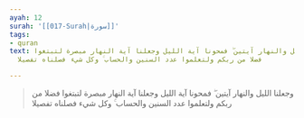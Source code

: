 ```yaml
---
ayah: 12
surah: '[[017-Surah|سورة]]'
tags:
- quran
text: وجعلنا الليل والنهار آيتين ۖ فمحونا آية الليل وجعلنا آية النهار مبصرة لتبتغوا
  فضلا من ربكم ولتعلموا عدد السنين والحساب ۚ وكل شيء فصلناه تفصيلا

---
```

> وجعلنا الليل والنهار آيتين ۖ فمحونا آية الليل وجعلنا آية النهار مبصرة لتبتغوا فضلا من ربكم ولتعلموا عدد السنين والحساب ۚ وكل شيء فصلناه تفصيلا
